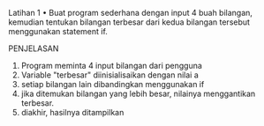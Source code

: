 Latihan 1
 • Buat program sederhana dengan input 4 buah bilangan, kemudian
 tentukan bilangan terbesar dari kedua bilangan tersebut
 menggunakan statement if.

PENJELASAN
1. Program meminta 4 input bilangan dari pengguna
2. Variable "terbesar" diinisialisaikan dengan nilai a
3. setiap bilangan lain dibandingkan menggunakan if
4. jika ditemukan bilangan yang lebih besar, nilainya menggantikan terbesar.
5. diakhir, hasilnya ditampilkan
